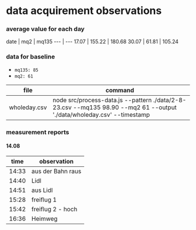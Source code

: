 data acquirement observations
==================================

### average value for each day

date | mq2 | mq135
--- | ---
17.07 | 155.22 | 180.68
30.07 | 61.81 | 105.24

### data for baseline

- `mq135: 85`
- `mq2: 61`

file | command
--- | ---
wholeday.csv | node src/process-data.js --pattern ./data/2-8-23.csv --mq135 98.90 --mq2 61 --output './data/wholeday.csv' --timestamp

### measurement reports

#### 14.08

time | observation
--- | ---
14:33 | aus der Bahn raus
14:40 | Lidl
14:51 | aus Lidl
15:28 | freiflug 1
15:42 | freiflug 2 - hoch
16:36 | Heimweg
